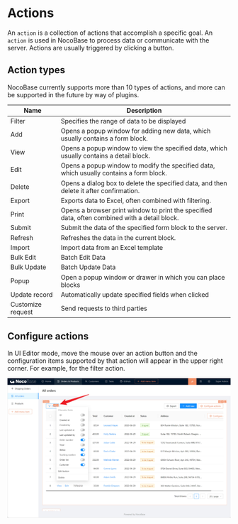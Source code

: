 # Actions

An `action` is a collection of actions that accomplish a specific goal. An `action` is used in NocoBase to process data or communicate with the server. Actions are usually triggered by clicking a button.

## Action types

NocoBase currently supports more than 10 types of actions, and more can be supported in the future by way of plugins.

| Name              | Description                                                                                   |
| ----------------- | --------------------------------------------------------------------------------------------- |
| Filter            | Specifies the range of data to be displayed                                                   |
| Add               | Opens a popup window for adding new data, which usually contains a form block.                |
| View              | Opens a popup window to view the specified data, which usually contains a detail block.       |
| Edit              | Opens a popup window to modify the specified data, which usually contains a form block.       |
| Delete            | Opens a dialog box to delete the specified data, and then delete it after confirmation.       |
| Export            | Exports data to Excel, often combined with filtering.                                         |
| Print             | Opens a browser print window to print the specified data, often combined with a detail block. |
| Submit            | Submit the data of the specified form block to the server.                                    |
| Refresh           | Refreshes the data in the current block.                                                      |
| Import            | Import data from an Excel template                                                            |
| Bulk Edit         | Batch Edit Data                                                                               |
| Bulk Update       | Batch Update Data                                                                             |
| Popup             | Open a popup window or drawer in which you can place blocks                                   |
| Update record     | Automatically update specified fields when clicked                                            |
| Customize request | Send requests to third parties                                                                |

## Configure actions

In UI Editor mode, move the mouse over an action button and the configuration items supported by that action will appear in the upper right corner. For example, for the filter action.

![action-config-5.jpg](./actions/action-config-5.jpg)
